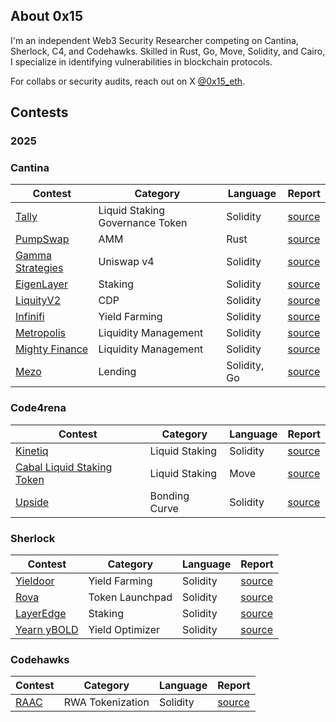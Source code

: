 ## About 0x15

I'm an independent Web3 Security Researcher competing on Cantina, Sherlock, C4, and Codehawks. Skilled in Rust, Go, Move, Solidity, and Cairo, I specialize in identifying vulnerabilities in blockchain protocols.

For collabs or security audits, reach out on X [@0x15_eth](https://x.com/0x15_eth).

## Contests
### 2025

### Cantina
| Contest | Category | Language | Report |
| -------- | ------- |  -------- | -------- | 
| [Tally]() | Liquid Staking Governance Token | Solidity | [source](contests/Tally.md) |
| [PumpSwap](https://cantina.xyz/competitions/19c5a5a6-f68d-4da8-b185-3f28c7f97bc1) | AMM | Rust | [source](contests/PumpSwap.md)|
| [Gamma Strategies](https://cantina.xyz/competitions/aaf79192-6ea7-4b1e-aed7-3d23212dd0f1) | Uniswap v4 |  Solidity | [source](contests/Gamma.md) |
[EigenLayer](https://cantina.xyz/competitions/e7af4986-183d-4764-8bd2-1d6b47f87d99) | Staking | Solidity | [source](contests/Eigenlayer.md) |
| [LiquityV2](https://cantina.xyz/competitions/d86632df-ab33-4448-8198-64955eae6712) | CDP | Solidity | [source](contests/LiquityV2.md) |
| [Infinifi](https://cantina.xyz/competitions/2ac7f906-1661-47eb-bfd6-519f5db0d36b) | Yield Farming | Solidity | [source](contests/Infinifi.md) |
| [Metropolis](https://cantina.xyz/competitions/076935b1-2706-48c6-bf0a-b3656aa24194) | Liquidity Management | Solidity | [source](contests/Metropolis.md) |
| [Mighty Finance](https://cantina.xyz/competitions/616d8bb4-16ce-4ca9-9ce9-5b99d6e146ef) | Liquidity Management  | Solidity | [source](contests/mightyfinance.md) | 
| [Mezo](https://cantina.xyz/code/e757364c-1f68-4ec5-94f6-c6b3c2e80c6d/README.md) | Lending   | Solidity, Go | [source](contests/mezo.md) | 

### Code4rena
| Contest | Category | Language | Report |
| -------- | ------- |  -------- | -------- |
| [Kinetiq](https://code4rena.com/audits/2025-04-kinetiq) | Liquid Staking | Solidity | [source](contests/Kinetiq.md) |
| [Cabal Liquid Staking Token](https://code4rena.com/audits/2025-04-cabal-liquid-staking-token) | Liquid Staking |  Move |[source](contests/cabal.md) |
| [Upside](https://code4rena.com/audits/2025-05-upside) | Bonding Curve |  Solidity |[source](contests/upside.md) |

### Sherlock
| Contest | Category | Language | Report |
| -------- | ------- |  -------- | --------
| [Yieldoor](https://audits.sherlock.xyz/contests/791/report) | Yield Farming | Solidity | [source](contests/Yieldoor.md) |
| [Rova](https://audits.sherlock.xyz/contests/498/report) | Token Launchpad|  Solidity | [source](contests/Rova.md) |
| [LayerEdge](https://audits.sherlock.xyz/contests/952/report) | Staking |  Solidity | [source](contests/LayerEdge.md) |
| [Yearn yBOLD](https://audits.sherlock.xyz/contests/977/report) | Yield Optimizer|  Solidity | [source](contests/ybold.md) |

### Codehawks
| Contest | Category | Language | Report |
| -------- | ------- |  -------- | --------
| [RAAC](https://codehawks.cyfrin.io/c/2025-02-raac) | RWA Tokenization | Solidity | [source](contests/raac.md) |

